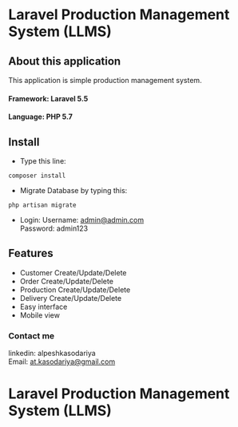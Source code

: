 # Laravel Production Management System  (LLMS)

## About this application

This application is simple production management system. 
#### Framework: Laravel 5.5
#### Language: PHP 5.7

 

## Install
- Type this line:
```
composer install
``` 

- Migrate Database by typing this:
```
php artisan migrate
```

- Login:
	Username: admin@admin.com <br>
	Password: admin123



## Features
- Customer Create/Update/Delete
- Order Create/Update/Delete
- Production Create/Update/Delete
- Delivery Create/Update/Delete
- Easy interface
- Mobile view
 
### Contact me 
linkedin: alpeshkasodariya <br>
Email: at.kasodariya@gmail.com

# Laravel Production Management System  (LLMS)
